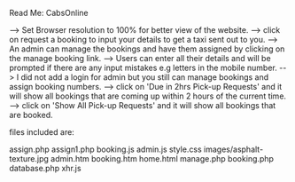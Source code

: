 Read Me: CabsOnline


--> Set Browser resolution to 100% for better view of the website.
--> click on request a booking to input your details to get a taxi sent out to you.
--> An admin can manage the bookings and have them assigned by clicking on the manage booking link.
--> Users can enter all their details and will be prompted if there are any input mistakes e.g letters in the mobile number.
--> I did not add a login for admin but you still can manage bookings and assign booking numbers.
--> click on 'Due in 2hrs Pick-up Requests' and it will show all bookings that are coming up within 2 hours of the current time.
--> click on 'Show All Pick-up Requests' and it will show all bookings that are booked.




files included are:

assign.php
assign1.php
booking.js
admin.js
style.css
images/asphalt-texture.jpg
admin.htm
booking.htm
home.html
manage.php
booking.php
database.php
xhr.js
